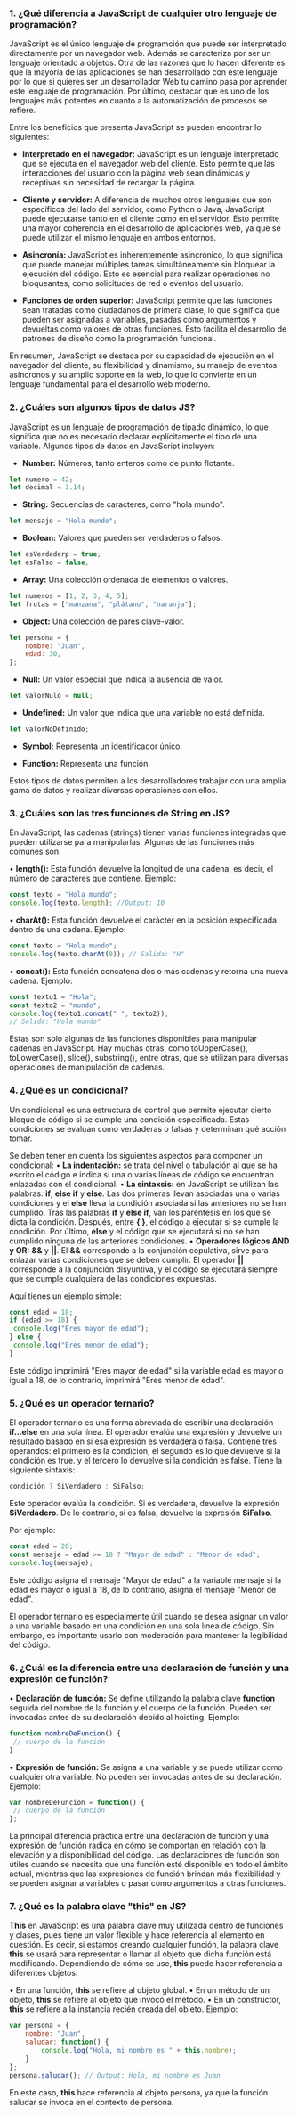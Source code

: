 ### 1. ¿Qué diferencia a JavaScript de cualquier otro lenguaje de programación?

JavaScript es el único lenguaje de programción que puede ser interpretado directamente por un navegador web. Además se caracteriza por ser un lenguaje orientado a objetos. Otra de las razones que lo hacen diferente es que la mayoría de las aplicaciones se han desarrollado con este lenguaje por lo que si quieres ser un desarrollador Web tu camino pasa por aprender este lenguaje de programación. Por último, destacar que es uno de los lenguajes más potentes en cuanto a la automatización de procesos se refiere.

Entre los beneficios que presenta JavaScript se pueden encontrar lo siguientes:

- **Interpretado en el navegador:** JavaScript es un lenguaje interpretado que se ejecuta en el navegador web del cliente. Esto permite que las interacciones del usuario con la página web sean dinámicas y receptivas sin necesidad de recargar la página.
  
- **Cliente y servidor:** A diferencia de muchos otros lenguajes que son específicos del lado del servidor, como Python o Java, JavaScript puede ejecutarse tanto en el cliente como en el servidor. Esto permite una mayor coherencia en el desarrollo de aplicaciones web, ya que se puede utilizar el mismo lenguaje en ambos entornos.
  
- **Asincronía:** JavaScript es inherentemente asincrónico, lo que significa que puede manejar múltiples tareas simultáneamente sin bloquear la ejecución del código. Esto es esencial para realizar operaciones no bloqueantes, como solicitudes de red o eventos del usuario.
  
- **Funciones de orden superior:** JavaScript permite que las funciones sean tratadas como ciudadanos de primera clase, lo que significa que pueden ser asignadas a variables, pasadas como argumentos y devueltas como valores de otras funciones. Esto facilita el desarrollo de patrones de diseño como la programación funcional.

En resumen, JavaScript se destaca por su capacidad de ejecución en el navegador del cliente, su flexibilidad y dinamismo, su manejo de eventos asíncronos y su amplio soporte en la web, lo que lo convierte en un lenguaje fundamental para el desarrollo web moderno.

### 2. ¿Cuáles son algunos tipos de datos JS?

JavaScript es un lenguaje de programación de tipado dinámico, lo que significa que no es necesario declarar explícitamente el tipo de una variable. Algunos tipos de datos en JavaScript incluyen:

- **Number:** Números, tanto enteros como de punto flotante.
```javascript
let numero = 42;
let decimal = 3.14;
```
  
- **String:** Secuencias de caracteres, como "hola mundo".
```javascript
let mensaje = "Hola mundo";
```
  
- **Boolean:** Valores que pueden ser verdaderos o falsos.
```javascript
let esVerdaderp = true;
let esFalso = false;
```
  
- **Array:** Una colección ordenada de elementos o valores.
```javascript
let numeros = [1, 2, 3, 4, 5];
let frutas = ["manzana", "plátano", "naranja"];
```
- **Object:** Una colección de pares clave-valor.
```javascript
let persona = {
    nombre: "Juan",
    edad: 30,
};
```
- **Null:** Un valor especial que indica la ausencia de valor.
```javascript
let valorNulo = null;
```
- **Undefined:** Un valor que indica que una variable no está definida.
```javascript
let valorNoDefinido;
```
- **Symbol:** Representa un identificador único.

- **Function:** Representa una función.

Estos tipos de datos permiten a los desarrolladores trabajar con una amplia gama de datos y realizar diversas operaciones con ellos.

### 3. ¿Cuáles son las tres funciones de String en JS?
En JavaScript, las cadenas (strings) tienen varias funciones integradas que pueden
utilizarse para manipularlas. Algunas de las funciones más comunes son:

• **length():** Esta función devuelve la longitud de una cadena, es decir, el número de caracteres que contiene.
Ejemplo:
```javascript
const texto = "Hola mundo";
console.log(texto.length); //Output: 10
```
    
• **charAt():** Esta función devuelve el carácter en la posición especificada dentro de una cadena.
Ejemplo:
```javascript
const texto = "Hola mundo";
console.log(texto.charAt(0)); // Salida: "H"
```
• **concat():** Esta función concatena dos o más cadenas y retorna una nueva cadena.
Ejemplo:
```javascript
const texto1 = "Hola";
const texto2 = "mundo";
console.log(texto1.concat(" ", texto2));
// Salida: "Hola mundo"
```

Estas son solo algunas de las funciones disponibles para manipular cadenas en JavaScript. Hay muchas otras, como toUpperCase(), toLowerCase(), slice(), substring(), entre otras, que se utilizan para diversas operaciones de manipulación de cadenas.

### 4. ¿Qué es un condicional?
Un condicional es una estructura de control que permite ejecutar cierto bloque de
código si se cumple una condición especificada. Estas condiciones se evaluan como
verdaderas o falsas y determinan qué acción tomar.

Se deben tener en cuenta los siguientes aspectos para componer un condicional:
• **La indentación:** se trata del nivel o tabulación al que se ha escrito el código e indica si una o varias líneas de código se encuentran enlazadas con el condicional.
• **La sintaxsis:** en JavaScript se utilizan las palabras: **if**, **else if** y **else**. Las dos primeras llevan asociadas una o varias condiciones y el **else** lleva la condición asociada si las anteriores no se han cumplido. Tras las palabras **if** y **else if**, van los paréntesis en los que se dicta la condición. Después, entre **{ }**, el código a ejecutar si se cumple la condición. Por último, **else** y el código que se ejecutará si no se han cumplido ninguna de las anteriores condiciones.
• **Operadores lógicos AND y OR:** **&&** y **||**. El **&&** corresponde a la conjunción copulativa, sirve para enlazar varias condiciones que se deben cumplir. El operador **||** corresponde a la conjunción disyuntiva, y el código se ejecutará siempre que se cumple cualquiera de las condiciones expuestas.

Aquí tienes un ejemplo simple:
```javascript
const edad = 18;
if (edad >= 18) {
 console.log("Eres mayor de edad");
} else {
 console.log("Eres menor de edad");
}
```
Este código imprimirá "Eres mayor de edad" si la variable edad es mayor o igual a 18, de lo contrario, imprimirá "Eres menor de edad".

### 5. ¿Qué es un operador ternario?
El operador ternario es una forma abreviada de escribir una declaración **if...else** en una sola línea.
El operador evalúa una expresión y devuelve un resultado basado en si esa expresión es verdadera o falsa. Contiene tres operandos: el primero es la condición, el segundo es lo que devuelve si la condición es true. y el tercero lo devuelve si la condición es false. Tiene la siguiente sintaxis:
```javascript
condición ? SiVerdadero : SiFalso;
```

Este operador evalúa la condición. Si es verdadera, devuelve la expresión **SiVerdadero**. De lo contrario, si es falsa, devuelve la expresión **SiFalso**.

Por ejemplo:
```javascript
const edad = 20;
const mensaje = edad >= 18 ? "Mayor de edad" : "Menor de edad";
console.log(mensaje);
```
Este código asigna el mensaje "Mayor de edad" a la variable mensaje si la edad es mayor o igual a 18, de lo contrario, asigna el mensaje "Menor de edad".

El operador ternario es especialmente útil cuando se desea asignar un valor a una variable basado en una condición en una sola línea de código. Sin embargo, es importante usarlo con moderación para mantener la legibilidad del código.

### 6. ¿Cuál es la diferencia entre una declaración de función y una expresión de función?
• **Declaración de función:** Se define utilizando la palabra clave **function** seguida del nombre de la función y el cuerpo de la función. Pueden ser invocadas antes de su declaración debido al hoisting. 
Ejemplo:
```javascript
function nombreDeFuncion() {
 // cuerpo de la función
}
```
• **Expresión de función:** Se asigna a una variable y se puede utilizar como cualquier otra variable. No pueden ser invocadas antes de su declaración.
Ejemplo:
```javascript
var nombreDeFuncion = function() {
 // cuerpo de la función
};
```
La principal diferencia práctica entre una declaración de función y una expresión de función radica en cómo se comportan en relación con la elevación y a disponibilidad del código. Las declaraciones de función son útiles cuando se necesita que una función esté disponible en todo el ámbito actual, mientras que las expresiones de función brindan más flexibilidad y se pueden asignar a variables o pasar como argumentos a otras funciones.

### 7. ¿Qué es la palabra clave "this" en JS?
**This** en JavaScript es una palabra clave muy utilizada dentro de funciones y clases, pues tiene un valor flexible y hace referencia al elemento en cuestión. Es decir, si estamos creando cualquier función, la palabra clave **this** se usará para representar o llamar al objeto que dicha función está modificando.
Dependiendo de cómo se use, **this** puede hacer referencia a diferentes objetos:

• En una función, **this** se refiere al objeto global.
• En un método de un objeto, **this** se refiere al objeto que invocó el método.
• En un constructor, **this** se refiere a la instancia recién creada del objeto.
Ejemplo:
```javascript
var persona = {
    nombre: "Juan",
    saludar: function() {
        console.log("Hola, mi nombre es " + this.nombre);
    }
};
persona.saludar(); // Output: Hola, mi nombre es Juan
```
En este caso, **this** hace referencia al objeto persona, ya que la función saludar se invoca en el contexto de persona.

